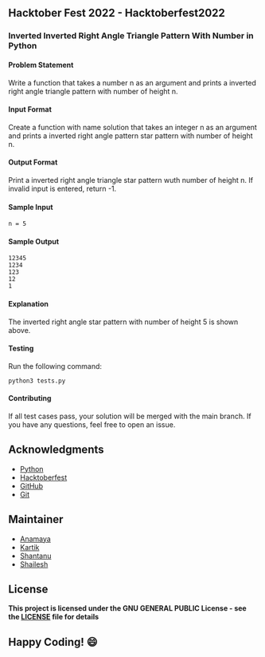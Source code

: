 ## Hacktober Fest 2022 - Hacktoberfest2022

### Inverted Inverted Right Angle Triangle Pattern With Number in Python

#### Problem Statement
Write a function that takes a number n as an argument and prints a inverted right angle triangle pattern with number of height n.

#### Input Format
Create a function with name solution that takes an integer n as an argument and prints a inverted right angle pattern star pattern with number of height n.

#### Output Format
Print a inverted right angle triangle star pattern wuth number of height n. If invalid input is entered, return -1.

#### Sample Input
```
n = 5
```

#### Sample Output
```
12345
1234
123
12
1
```

#### Explanation
The inverted right angle star pattern with number of height 5 is shown above.

#### Testing
Run the following command:
```
python3 tests.py
```
#### Contributing
If all test cases pass, your solution will be merged with the main branch. If you have any questions, feel free to open an issue.

## Acknowledgments
- [Python](https://www.python.org/)
- [Hacktoberfest](https://hacktoberfest.digitalocean.com/)
- [GitHub](https://github.com)
- [Git](https://git-scm.com/)

## Maintainer
- [Anamaya](https://www.linkedin.com/in/anamaya1729/)
- [Kartik](https://github.com/kartik007007)
- [Shantanu](https://github.com/neutralWire)
- [Shailesh](https://github.com/ShaileshKumar007)

## License
**This project is licensed under the GNU GENERAL PUBLIC License - see the [LICENSE](../../LICENSE) file for details**

## Happy Coding! :smile:
